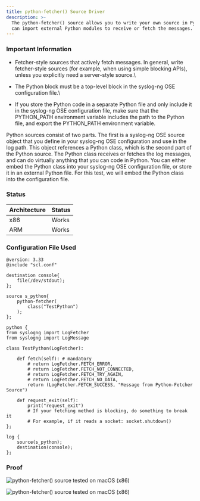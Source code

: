 ```yaml
---
title: python-fetcher() Source Driver
description: >-
  The python-fetcher() source allows you to write your own source in Python. You
  can import external Python modules to receive or fetch the messages.
---
```


### Important Information <a href="#important-information" id="important-information"></a>

* Fetcher-style sources that actively fetch messages. In general, write fetcher-style sources (for example, when using simple blocking APIs), unless you explicitly need a server-style source.\

* The Python block must be a top-level block in the syslog-ng OSE configuration file.\

* If you store the Python code in a separate Python file and only include it in the syslog-ng OSE configuration file, make sure that the PYTHON\_PATH environment variable includes the path to the Python file, and export the PYTHON\_PATH environment variable.

Python sources consist of two parts. The first is a syslog-ng OSE source object that you define in your syslog-ng OSE configuration and use in the log path. This object references a Python class, which is the second part of the Python source. The Python class receives or fetches the log messages, and can do virtually anything that you can code in Python. You can either embed the Python class into your syslog-ng OSE configuration file, or store it in an external Python file. For this test, we will embed the Python class into the configuration file.

### Status <a href="#status" id="status"></a>

| Architecture | Status |
| ------------ | ------ |
| x86          | Works  |
| ARM          | Works  |

### Configuration File Used <a href="#configuration-file-used" id="configuration-file-used"></a>

```config
@version: 3.33
@include "scl.conf"

destination console{
    file(/dev/stdout);
};

source s_python{
    python-fetcher(
        class("TestPython")
    );
};

python {
from syslogng import LogFetcher
from syslogng import LogMessage

class TestPython(LogFetcher):

    def fetch(self): # mandatory
        # return LogFetcher.FETCH_ERROR,
        # return LogFetcher.FETCH_NOT_CONNECTED,
        # return LogFetcher.FETCH_TRY_AGAIN,
        # return LogFetcher.FETCH_NO_DATA,
        return (LogFetcher.FETCH_SUCCESS, "Message from Python-Fetcher Source")

    def request_exit(self):
        print("request_exit")
        # If your fetching method is blocking, do something to break it
        # For example, if it reads a socket: socket.shutdown()
};

log {
    source(s_python);
    destination(console);
};
```

### Proof

![python-fetcher() source tested on macOS (x86)](<{{dev_img_folder}}/module-support/Screenshot 2021-08-16 at 1.51.48 AM.png>)

![python-fetcher() source tested on macOS (x86)](<{{dev_img_folder}}/module-support/Screenshot 2021-08-16 at 1.52.45 AM.png>)
